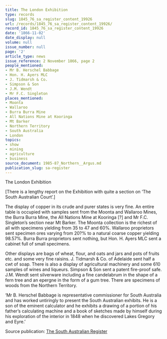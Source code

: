 ```yaml
---
title: The London Exhibition
type: records
slug: 1845_76_sa_register_content_19926
url: /records/1845_76_sa_register_content_19926/
record_id: 1845_76_sa_register_content_19926
date: '1866-11-02'
date_display: null
volume: null
issue_number: null
page: '2'
article_type: news
issue_reference: 2 November 1866, page 2
people_mentioned:
- Mr B. Herschel Babbage
- Hon. H. Ayers MLC
- J. Tidmarsh & Co.
- Simpson & Son
- J.M. Wendt
- Mr F.C. Singleton
places_mentioned:
- Moonta
- Wallaroo
- Burra Burra Mine
- All Nations Mine at Kooringa
- Mt Barker
- Northern Territory
- South Australia
- London
topics:
- show
- mining
- agriculture
- business
source_document: 1985-87_Northern__Argus.md
publication_slug: sa-register
---
```


The London Exhibition

[There is a lengthy report on the Exhibition with quite a section on ‘The South Australian Court’.]

The display of copper in its crude and purer states is very fine.  An entire table is occupied with samples sent from the Moonta and Wallaroo Mines, the Burra Burra Mine, the All Nations Mine at Kooringa [?] and Mr F.C. Singleton’s section near Mt Barker.  The Moonta collection is the richest of all with specimens yielding from 35 to 47 and 60%.  Wallaroo proprietors sent specimen ores varying from 20?% to a natural coarse copper yielding 98.57%.  Burra Burra proprietors sent nothing, but Hon. H. Ayers MLC sent a cabinet full of small specimens.

Other displays are bags of wheat, flour, and oats and jars and pots of fruits etc. and some very fine raisins.  J. Tidmarsh & Co. of Adelaide sent half a cwt of soap.  There is also a display of agricultural machinery and some 610 samples of wines and liqueurs.  Simpson & Son sent a patent fire-proof safe.  J.M. Wendt sent silverware including a fine candelabrum in the shape of a fern tree and an epergne in the form of a gum tree.  There are specimens of woods from the Northern Territory.

‘Mr B. Herschel Babbage is representative commissioner for South Australia and has worked untiringly to present the South Australian exhibits.  He is a son of the eminent calculator and he exhibits a drawing of a portion of his father’s calculating machine and a book of sketches made by himself during his exploration of the interior in 1848 when he discovered Lakes Gregory and Eyre.’

Source publication: [The South Australian Register](/publications/sa-register/)

